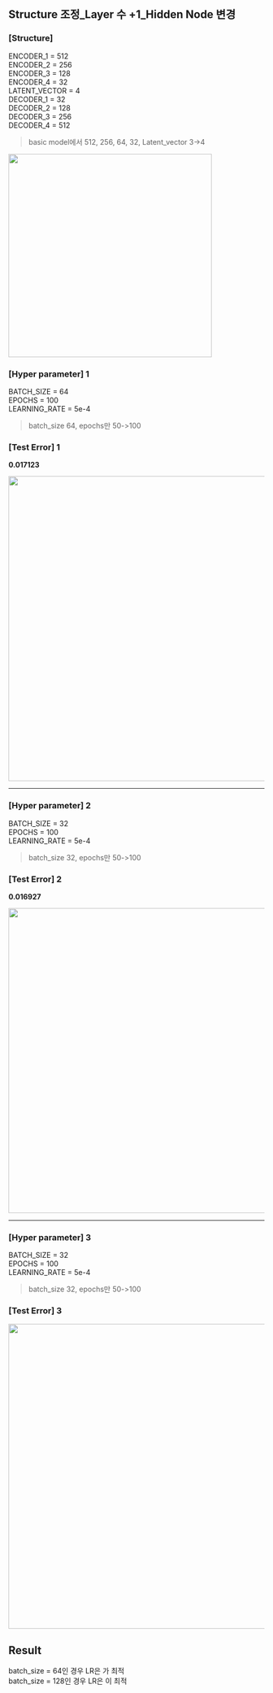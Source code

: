 ## Structure 조정_Layer 수 +1_Hidden Node 변경

### [Structure]
ENCODER_1 = 512 </br>
ENCODER_2 = 256 </br>
ENCODER_3 = 128 </br>
ENCODER_4 = 32 </br>
LATENT_VECTOR = 4 </br>
DECODER_1 = 32 </br>
DECODER_2 = 128 </br>
DECODER_3 = 256 </br>
DECODER_4 = 512 </br>

> basic model에서 512, 256, 64, 32, Latent_vector 3->4 </br>

<img src="https://github.com/park-sangeun/Advanced-ANN/assets/90459890/f8f8beeb-ae77-42fc-83ec-69ab714c4b45" width = "400">

### [Hyper parameter] 1
BATCH_SIZE = 64 </br>
EPOCHS = 100 </br>
LEARNING_RATE = 5e-4 </br>

> batch_size 64, epochs만 50->100 </br>
  
### [Test Error] 1
<b> 0.017123 </b>

<img src = "https://github.com/park-sangeun/Advanced-ANN/assets/90459890/258fff2c-2ace-439a-9220-8557cb0f1fb5" width = "600">

---

### [Hyper parameter] 2
BATCH_SIZE = 32 </br>
EPOCHS = 100 </br>
LEARNING_RATE = 5e-4 </br>

> batch_size 32, epochs만 50->100 </br>
  
### [Test Error] 2
<b> 0.016927 </b>

<img src = "https://github.com/park-sangeun/Advanced-ANN/assets/90459890/6551846e-dc76-417e-b559-fbef43d0a258" width = "600">

---

### [Hyper parameter] 3
BATCH_SIZE = 32 </br>
EPOCHS = 100 </br>
LEARNING_RATE = 5e-4 </br>

> batch_size 32, epochs만 50->100 </br>
  
### [Test Error] 3
<b>  </b>

<img src = "" width = "600">

Result
---
batch_size = 64인 경우 LR은 가 최적 </br>
batch_size = 128인 경우 LR은 이 최적 </br>
